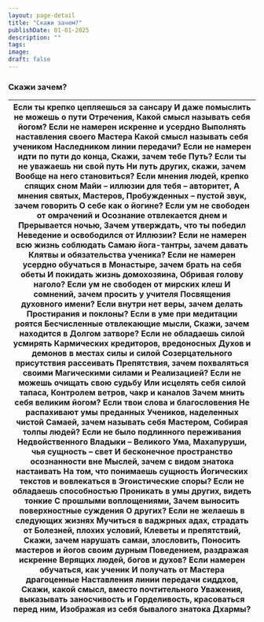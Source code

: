 ```yaml
---
layout: page-detail
title: "Скажи зачем?"
publishDate: 01-01-2025
description: ""
tags:
image:
draft: false
---
```


### Скажи зачем?

| Если ты крепко цепляешься за сансару  И даже помыслить не можешь о пути  Отречения,  Какой смысл называть себя йогом?  Если не намерен искренне и усердно  Выполнять наставления своего Мастера  Какой смысл называть себя учеником  Наследником линии передачи?  Если не намерен идти по пути до конца,  Скажи, зачем тебе Путь?  Если ты не уважаешь ни свой путь Ни путь других, скажи, зачем  Вообще на него становиться?  Если мнения людей, крепко спящих сном  Майи – иллюзии для тебя – авторитет,  А мнения святых, Мастеров,  Пробужденных – пустой звук, зачем говорить  О себе как о йогине?  Если ум не свободен от омрачений и  Осознание отвлекается днем и  Прерывается ночью,  Зачем утверждать, что ты победил  Неведение и освободился от  Иллюзии?  Если не намерен всю жизнь соблюдать  Самаю йога-тантры, зачем давать  Клятвы и обязательства ученика?  Если не намерен усердно обучаться в  Монастыре, зачем брать на себя обеты  И покидать жизнь домохозяина,  Обривая голову наголо?  Если ум не свободен от мирских клеш  И сомнений, зачем просить у учителя  Посвящения духовного имени?  Если внутри нет веры, зачем делать  Простирания и поклоны?  Если в уме при медитации роятся  Бесчисленные отвлекающие мысли,  Скажи, зачем находится в  Долгом затворе?  Если не обладаешь силой усмирять  Кармических кредиторов, вредоносных  Духов и демонов в местах силы и силой  Созерцательного присутствия рассеивать  Препятствия, зачем похваляться своими  Магическими силами и Реализацией?  Если не можешь очищать свою судьбу  Или исцелять себя силой тапаса,  Контролем ветров, чакр и каналов  Зачем мнить себя великим йогом?  Если твои слова и благословения  Не распахивают умы преданных  Учеников, наделенных чистой  Самаей, зачем называть себя Мастером,  Собирая толпы людей?  Если не было подлинного переживания  Недвойственного Владыки – Великого  Ума, Махапуруши, чья сущность – свет  И бесконечное пространство осознанности вне  Мыслей, зачем с видом знатока настаивать  На том, что понимаешь сущность  Йогических текстов и вовлекаться в  Эгоистические споры?  Если не обладаешь способностью  Проникать в умы других, видеть тонкие  С прошлыми воплощениями,  Зачем выносить поверхностные суждения  О других?  Если не желаешь в следующих жизнях  Мучиться в ваджрных адах, страдать от  Болезней, плохих условий,  Клеветы и препятствий,  Скажи, зачем нарушать самаи, злословить,  Поносить мастеров и йогов своим дурным  Поведением, раздражая искренне  Верящих людей, богов и духов?  Если намерен обучаться, как ученик  И получать от Мастера драгоценные  Наставления линии передачи сиддхов,  Скажи, какой смысл, вместо почтительного  Уважения, выказывать заносчивость и  Горделивость, красоваться перед ним,  Изображая из себя бывалого знатока Дхармы? |
| ----------------------------------------------------------------------------------------------------------------------------------------------------------------------------------------------------------------------------------------------------------------------------------------------------------------------------------------------------------------------------------------------------------------------------------------------------------------------------------------------------------------------------------------------------------------------------------------------------------------------------------------------------------------------------------------------------------------------------------------------------------------------------------------------------------------------------------------------------------------------------------------------------------------------------------------------------------------------------------------------------------------------------------------------------------------------------------------------------------------------------------------------------------------------------------------------------------------------------------------------------------------------------------------------------------------------------------------------------------------------------------------------------------------------------------------------------------------------------------------------------------------------------------------------------------------------------------------------------------------------------------------------------------------------------------------------------------------------------------------------------------------------------------------------------------------------------------------------------------------------------------------------------------------------------------------------------------------------------------------------------------------------------------------------------------------------------------------------------------------------------------------------------------------------------------------------------------------------------------------------------------------------------------------------------------------------------------------------------------------------------------------------------------------------------------------------------------------------------------------------------------------------------------------------------------------------------------------------------------------------------------------------------------------------------------------------------------------------------------------------------------------------------------------------------------------------------------------------- |
  
  
